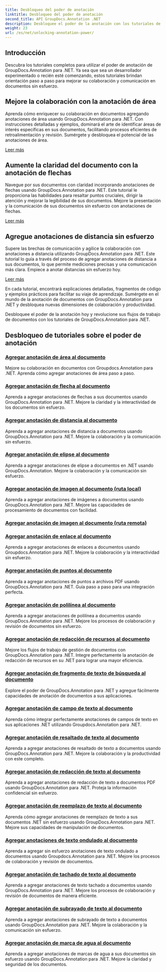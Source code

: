 ```yaml
---
title: Desbloqueo del poder de anotación
linktitle: Desbloqueo del poder de anotación
second_title: API GroupDocs.Annotation .NET
description: Desbloquee el poder de la anotación con los tutoriales de GroupDocs.Annotation para .NET. Aprenda a agregar varias anotaciones paso a paso y mejore la colaboración sin esfuerzo.
weight: 23
url: /es/net/unlocking-annotation-power/
---
```

## Introducción

Descubra los tutoriales completos para utilizar el poder de anotación de GroupDocs.Annotation para .NET. Ya sea que sea un desarrollador experimentado o recién esté comenzando, estos tutoriales brindan orientación paso a paso para mejorar su colaboración y comunicación en documentos sin esfuerzo.

## Mejore la colaboración con la anotación de área

Aprenda cómo enriquecer su colaboración en documentos agregando anotaciones de área usando GroupDocs.Annotation para .NET. Con instrucciones detalladas y ejemplos, dominará el arte de identificar áreas de interés específicas en sus documentos, facilitando procesos eficientes de retroalimentación y revisión. Sumérgete y desbloquea el potencial de las anotaciones de área.

[Leer más](./add-area-annotation/)

## Aumente la claridad del documento con la anotación de flechas

Navegue por sus documentos con claridad incorporando anotaciones de flechas usando GroupDocs.Annotation para .NET. Este tutorial le proporciona las habilidades para resaltar puntos cruciales, dirigir la atención y mejorar la legibilidad de sus documentos. Mejore la presentación y la comunicación de sus documentos sin esfuerzo con anotaciones de flechas.

[Leer más](./add-arrow-annotation/)

## Agregue anotaciones de distancia sin esfuerzo

Supere las brechas de comunicación y agilice la colaboración con anotaciones a distancia utilizando GroupDocs.Annotation para .NET. Este tutorial lo guía a través del proceso de agregar anotaciones de distancia a sus documentos, lo que permite mediciones precisas y una comunicación más clara. Empiece a anotar distancias sin esfuerzo hoy.

[Leer más](./add-distance-annotation/)

En cada tutorial, encontrará explicaciones detalladas, fragmentos de código y ejemplos prácticos para facilitar su viaje de aprendizaje. Sumérgete en el mundo de la anotación de documentos con GroupDocs.Annotation para .NET y desbloquea nuevas dimensiones de colaboración y productividad.

Desbloquee el poder de la anotación hoy y revolucione sus flujos de trabajo de documentos con los tutoriales de GroupDocs.Annotation para .NET.

## Desbloqueo de tutoriales sobre el poder de anotación
### [Agregar anotación de área al documento](./add-area-annotation/)
Mejore su colaboración en documentos con Groupdocs.Annotation para .NET. Aprenda cómo agregar anotaciones de área paso a paso.
### [Agregar anotación de flecha al documento](./add-arrow-annotation/)
Aprenda a agregar anotaciones de flechas a sus documentos usando GroupDocs.Annotation para .NET. Mejore la claridad y la interactividad de los documentos sin esfuerzo.
### [Agregar anotación de distancia al documento](./add-distance-annotation/)
Aprenda a agregar anotaciones de distancia a documentos usando GroupDocs.Annotation para .NET. Mejore la colaboración y la comunicación sin esfuerzo.
### [Agregar anotación de elipse al documento](./add-ellipse-annotation/)
Aprenda a agregar anotaciones de elipse a documentos en .NET usando GroupDocs.Annotation. Mejore la colaboración y la comunicación sin esfuerzo.
### [Agregar anotación de imagen al documento (ruta local)](./add-image-annotation-local-path/)
Aprenda a agregar anotaciones de imágenes a documentos usando GroupDocs.Annotation para .NET. Mejore las capacidades de procesamiento de documentos con facilidad.
### [Agregar anotación de imagen al documento (ruta remota)](./add-image-annotation-remote-path/)
### [Agregar anotación de enlace al documento](./add-link-annotation/)
Aprenda a agregar anotaciones de enlaces a documentos usando Groupdocs.Annotation para .NET. Mejore la colaboración y la interactividad sin esfuerzo.
### [Agregar anotación de puntos al documento](./add-point-annotation/)
Aprenda a agregar anotaciones de puntos a archivos PDF usando GroupDocs.Annotation para .NET. Guía paso a paso para una integración perfecta.
### [Agregar anotación de polilínea al documento](./add-polyline-annotation/)
Aprenda a agregar anotaciones de polilínea a documentos usando GroupDocs.Annotation para .NET. Mejore los procesos de colaboración y revisión de documentos sin esfuerzo.
### [Agregar anotación de redacción de recursos al documento](./add-resources-redaction-annotation/)
Mejore los flujos de trabajo de gestión de documentos con GroupDocs.Annotation para .NET. Integre perfectamente la anotación de redacción de recursos en su .NET para lograr una mayor eficiencia.
### [Agregar anotación de fragmento de texto de búsqueda al documento](./add-search-text-fragment-annotation/)
Explore el poder de GroupDocs.Annotation para .NET y agregue fácilmente capacidades de anotación de documentos a sus aplicaciones.
### [Agregar anotación de campo de texto al documento](./add-text-field-annotation/)
Aprenda cómo integrar perfectamente anotaciones de campos de texto en sus aplicaciones .NET utilizando Groupdocs.Annotation para .NET.
### [Agregar anotación de resaltado de texto al documento](./add-text-highlight-annotation/)
Aprenda a agregar anotaciones de resaltado de texto a documentos usando GroupDocs.Annotation para .NET. Mejore la colaboración y la productividad con este completo.
### [Agregar anotación de redacción de texto al documento](./add-text-redaction-annotation/)
Aprenda a agregar anotaciones de redacción de texto a documentos PDF usando GroupDocs.Annotation para .NET. Proteja la información confidencial sin esfuerzo.
### [Agregar anotación de reemplazo de texto al documento](./add-text-replacement-annotation/)
Aprenda cómo agregar anotaciones de reemplazo de texto a sus documentos .NET sin esfuerzo usando GroupDocs.Annotation para .NET. Mejore sus capacidades de manipulación de documentos.
### [Agregar anotaciones de texto ondulado al documento](./add-text-squiggly-annotation/)
Aprenda a agregar sin esfuerzo anotaciones de texto ondulado a documentos usando Groupdocs.Annotation para .NET. Mejore los procesos de colaboración y revisión de documentos.
### [Agregar anotación de tachado de texto al documento](./add-text-strikeout-annotation/)
Aprenda a agregar anotaciones de texto tachado a documentos usando GroupDocs.Annotation para .NET. Mejore los procesos de colaboración y revisión de documentos de manera eficiente.
### [Agregar anotación de subrayado de texto al documento](./add-text-underline-annotation/)
Aprenda a agregar anotaciones de subrayado de texto a documentos usando GroupDocs.Annotation para .NET. Mejore la colaboración y la comunicación sin esfuerzo.
### [Agregar anotación de marca de agua al documento](./add-watermark-annotation/)
Aprenda a agregar anotaciones de marcas de agua a sus documentos sin esfuerzo usando GroupDocs.Annotation para .NET. Mejore la claridad y seguridad de los documentos.
